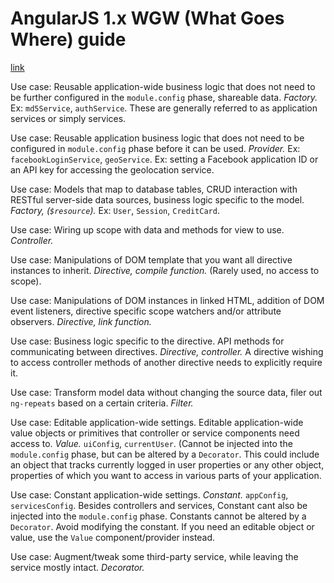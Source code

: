 # AngularJS 1.x WGW (What Goes Where) guide
[link](http://demisx.github.io/angularjs/2014/09/14/angular-what-goes-where.html)

Use case: Reusable application-wide business logic that does not need to be further configured in the `module.config` phase, shareable data. *Factory.* Ex: `md5Service`, `authService`. These are generally referred to as application services or simply services.

Use case: Reusable application business logic that does not need to be configured in `module.config` phase before it can be used. *Provider.* Ex: `facebookLoginService`, `geoService`. Ex: setting a Facebook application ID or an API key for accessing the geolocation service.

Use case: Models that map to database tables, CRUD interaction with RESTful server-side data sources, business logic specific to the model. *Factory, (`$resource`).* Ex: `User`, `Session`, `CreditCard`.

Use case: Wiring up scope with data and methods for view to use. *Controller.*

Use case: Manipulations of DOM template that you want all directive instances to inherit. *Directive, compile function.* (Rarely used, no access to scope).

Use case: Manipulations of DOM instances in linked HTML, addition of DOM event listeners, directive specific scope watchers and/or attribute observers. *Directive, link function.*

Use case: Business logic specific to the directive. API methods for communicating between directives. *Directive, controller.* A directive wishing to access controller methods of another directive needs to explicitly require it.

Use case: Transform model data without changing the source data, filer out `ng-repeats` based on a certain criteria. *Filter.*

Use case: Editable application-wide settings. Editable application-wide value objects or primitives that controller or service components need access to. *Value.* `uiConfig`, `currentUser`. (Cannot be injected into the `module.config` phase, but can be altered by a `Decorator`. This could include an object that tracks currently logged in user properties or any other object, properties of which you want to access in various parts of your application.

Use case: Constant application-wide settings. *Constant.* `appConfig`, `servicesConfig`. Besides controllers and services, Constant cant also be injected into the `module.config` phase. Constants cannot be altered by a `Decorator`. Avoid modifying the constant. If you need an editable object or value, use the `Value` component/provider instead.

Use case: Augment/tweak some third-party service, while leaving the service mostly intact. *Decorator.*
